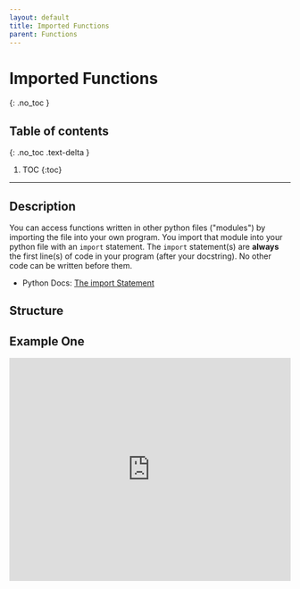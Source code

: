 ```yaml
---
layout: default
title: Imported Functions
parent: Functions
---
```

# Imported Functions
{: .no_toc }
## Table of contents
{: .no_toc .text-delta }

1. TOC
{:toc}

---

## Description
You can access functions written in other python files ("modules") by importing the file into your own program. You import that module into your python file with an `import` statement. The `import` statement(s) are **always** the first line(s) of code in your program (after your docstring). No other code can be written before them.
- Python Docs: [The import Statement](https://docs.python.org/3/reference/simple_stmts.html#the-import-statement)

## Structure

## Example One
<iframe height="400px" width="100%" src="https://replit.com/@bianca_ruiz/importedfunctions?lite=true" scrolling="no" frameborder="no" allowtransparency="true" allowfullscreen="true" sandbox="allow-forms allow-pointer-lock allow-popups allow-same-origin allow-scripts allow-modals"></iframe>
